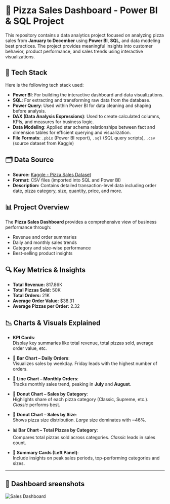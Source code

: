 # 🍕 Pizza Sales Dashboard - Power BI & SQL Project
This repository contains a data analytics project focused on analyzing pizza sales from **January to December** using **Power BI**, **SQL**, and data modeling best practices. The project provides meaningful insights into customer behavior, product performance, and sales trends using interactive visualizations.

## 🔧 Tech Stack
Here is the following tech stack used:
- **Power BI**: For building the interactive dashboard and data visualizations.
- **SQL**: For extracting and transforming raw data from the database.
- **Power Query**: Used within Power BI for data cleaning and shaping before analysis.
- **DAX (Data Analysis Expressions)**: Used to create calculated columns, KPIs, and measures for business logic.
- **Data Modeling**: Applied star schema relationships between fact and dimension tables for efficient querying and visualization.
- **File Formats**: `.pbix` (Power BI report), `.sql` (SQL query scripts), `.csv` (source dataset from Kaggle)

## 🗂️ Data Source
- **Source:** [Kaggle - Pizza Sales Dataset](https://www.kaggle.com/datasets)  
- **Format:** CSV files (imported into SQL and Power BI)
- **Description:** Contains detailed transaction-level data including order date, pizza category, size, quantity, price, and more.

## 📊 Project Overview
The **Pizza Sales Dashboard** provides a comprehensive view of business performance through:
- Revenue and order summaries
- Daily and monthly sales trends
- Category and size-wise performance
- Best-selling product insights

## 🔍 Key Metrics & Insights
- **Total Revenue:** 817.86K  
- **Total Pizzas Sold:** 50K  
- **Total Orders:** 21K  
- **Average Order Value:** $38.31  
- **Average Pizzas per Order:** 2.32  

## 📉 Charts & Visuals Explained

- **KPI Cards**:  
  Display key summaries like total revenue, total pizzas sold, average order value, etc.

- **📅 Bar Chart – Daily Orders**:  
  Visualizes sales by weekday. Friday leads with the highest number of orders.

- **📆 Line Chart – Monthly Orders**:  
  Tracks monthly sales trend, peaking in **July** and **August**.

- **🍕 Donut Chart – Sales by Category**:  
  Highlights share of each pizza category (Classic, Supreme, etc.). *Classic* performs best.

- **📏 Donut Chart – Sales by Size**:  
  Shows pizza size distribution. *Large* size dominates with ~46%.

- **📊 Bar Chart – Total Pizzas by Category**:  
  Compares total pizzas sold across categories. *Classic* leads in sales count.

- **📝 Summary Cards (Left Panel)**:  
  Include insights on peak sales periods, top-performing categories and sizes.

---

## 📁 Dashboard sreenshots

![Sales Dashboard](https://github.com/user-attachments/assets/22327d95-6b37-4a03-9b19-80cb77588a55)

